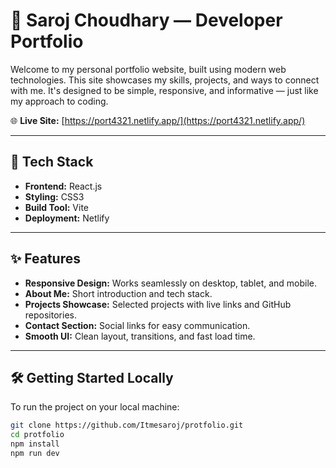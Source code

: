 # 💼 Saroj Choudhary — Developer Portfolio

Welcome to my personal portfolio website, built using modern web technologies. This site showcases my skills, projects, and ways to connect with me. It's designed to be simple, responsive, and informative — just like my approach to coding.

🌐 **Live Site:** [https://port4321.netlify.app/](https://port4321.netlify.app/)

---

## 🚀 Tech Stack

- **Frontend:** React.js
- **Styling:** CSS3
- **Build Tool:** Vite
- **Deployment:** Netlify

---

## ✨ Features

- **Responsive Design:** Works seamlessly on desktop, tablet, and mobile.
- **About Me:** Short introduction and tech stack.
- **Projects Showcase:** Selected projects with live links and GitHub repositories.
- **Contact Section:** Social links for easy communication.
- **Smooth UI:** Clean layout, transitions, and fast load time.

---

## 🛠️ Getting Started Locally

To run the project on your local machine:

```bash
git clone https://github.com/Itmesaroj/protfolio.git
cd protfolio
npm install
npm run dev
